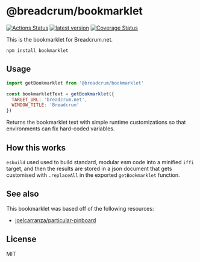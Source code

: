 # @breadcrum/bookmarklet
[![Actions Status](https://github.com/hifiwi-fi/bc-bookmarklet/workflows/tests/badge.svg)](https://github.com/hifiwi-fi/bc-bookmarklet/actions)
[![latest version](https://img.shields.io/npm/v/@breadcrum/bookmarklet.svg)](https://www.npmjs.com/package/@breadcrum/bookmarklet)
[![Coverage Status](https://coveralls.io/repos/github/hifiwi-fi/bc-bookmarklet/badge.svg?branch=master)](https://coveralls.io/github/hifiwi-fi/bc-bookmarklet?branch=master)


This is the bookmarklet for Breadcrum.net.

```
npm install bookmarklet
```

## Usage

``` js
import getBookmarklet from '@breadcrum/bookmarklet'

const bookmarkletText = getBookmarklet({
  TARGET_URL: 'breadcrum.net',
  WINDOW_TITLE: 'Breadcrum'
})
```

Returns the bookmarklet text with simple runtime customizations so that environments can fix hard-coded variables.

## How this works

`esbuild` used used to build standard, modular esm code into a minified `iffi` target, and then the results are stored in a json document that gets customised with `.replaceAll` in the exported `getBookmarklet` function.

## See also

This bookmarklet was based off of the following resources:

- [joelcarranza/particular-pinboard](https://github.com/joelcarranza/particular-pinboard)


## License

MIT
